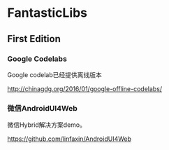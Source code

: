 # FantasticLibs

## First Edition

### Google Codelabs

Google codelab已经提供离线版本

http://chinagdg.org/2016/01/google-offline-codelabs/

### 微信AndroidUI4Web

微信Hybrid解决方案demo。

https://github.com/linfaxin/AndroidUI4Web
